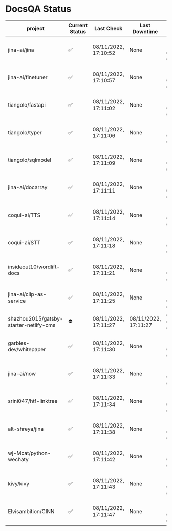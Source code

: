 # DocsQA Status

|               project                |Current Status|     Last Check     |   Last Downtime    |              % Uptime              |
|--------------------------------------|--------------|--------------------|--------------------|------------------------------------|
|jina-ai/jina                          |✅            |08/11/2022, 17:10:52|None                |100.000 (since 08/11/2022, 05:10:08)|
|jina-ai/finetuner                     |✅            |08/11/2022, 17:10:57|None                |100.000 (since 08/11/2022, 05:10:08)|
|tiangolo/fastapi                      |✅            |08/11/2022, 17:11:02|None                |100.000 (since 08/11/2022, 05:10:08)|
|tiangolo/typer                        |✅            |08/11/2022, 17:11:06|None                |100.000 (since 08/11/2022, 05:10:08)|
|tiangolo/sqlmodel                     |✅            |08/11/2022, 17:11:09|None                |100.000 (since 08/11/2022, 05:10:08)|
|jina-ai/docarray                      |✅            |08/11/2022, 17:11:11|None                |100.000 (since 08/11/2022, 05:10:08)|
|coqui-ai/TTS                          |✅            |08/11/2022, 17:11:14|None                |100.000 (since 08/11/2022, 05:10:08)|
|coqui-ai/STT                          |✅            |08/11/2022, 17:11:18|None                |100.000 (since 08/11/2022, 05:10:08)|
|insideout10/wordlift-docs             |✅            |08/11/2022, 17:11:21|None                |100.000 (since 08/11/2022, 05:10:08)|
|jina-ai/clip-as-service               |✅            |08/11/2022, 17:11:25|None                |100.000 (since 08/11/2022, 05:10:08)|
|shazhou2015/gatsby-starter-netlify-cms|⛔️           |08/11/2022, 17:11:27|08/11/2022, 17:11:27|0.000 (since 08/11/2022, 05:10:08)  |
|garbles-dev/whitepaper                |✅            |08/11/2022, 17:11:30|None                |100.000 (since 08/11/2022, 05:10:08)|
|jina-ai/now                           |✅            |08/11/2022, 17:11:33|None                |100.000 (since 08/11/2022, 05:10:08)|
|srini047/htf-linktree                 |✅            |08/11/2022, 17:11:34|None                |100.000 (since 08/11/2022, 05:10:08)|
|alt-shreya/jina                       |✅            |08/11/2022, 17:11:38|None                |100.000 (since 08/11/2022, 05:10:08)|
|wj-Mcat/python-wechaty                |✅            |08/11/2022, 17:11:42|None                |100.000 (since 08/11/2022, 05:10:08)|
|kivy/kivy                             |✅            |08/11/2022, 17:11:43|None                |100.000 (since 08/11/2022, 05:10:08)|
|Elvisambition/CINN                    |✅            |08/11/2022, 17:11:47|None                |100.000 (since 08/11/2022, 05:10:08)|
